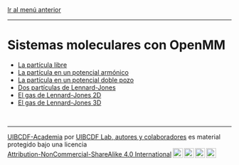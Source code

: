 <div style='text-align: left;'> <a href="../README.md#Modelado-simulacion">Ir al menú anterior</a> </div>

-----

# Sistemas moleculares con OpenMM

- [La partícula libre][unidad:particula_libre]
- [La partícula en un potencial armónico][unidad:potencial_armonico]
- [La partícula en un potencial doble pozo][unidad:doble_pozo]
- [Dos partículas de Lennard-Jones][unidad:dos_particulas_LJ]
- [El gas de Lennard-Jones 2D][unidad:LJ_2D]
- [El gas de Lennard-Jones 3D][unidad:LJ_3D]

<br>

-------
<p xmlns:cc="http://creativecommons.org/ns#" xmlns:dct="http://purl.org/dc/terms/"><a property="dct:title" rel="cc:attributionURL" href="https://github.com/uibcdf/Academia">UIBCDF-Academia</a> por <a rel="cc:attributionURL dct:creator" property="cc:attributionName" href="https://github.com/uibcdf/Academia/graphs/contributors">UIBCDF Lab, autores y colaboradores</a> es material protegido bajo una licencia <a href="http://creativecommons.org/licenses/by-nc-sa/4.0/deed.es?ref=chooser-v1" target="_blank" rel="license noopener noreferrer" style="display:inline-block;">Attribution-NonCommercial-ShareAlike 4.0 International<img style="height:22px!important;margin-left:3px;vertical-align:text-bottom;" src="https://mirrors.creativecommons.org/presskit/icons/cc.svg?ref=chooser-v1"><img style="height:22px!important;margin-left:3px;vertical-align:text-bottom;" src="https://mirrors.creativecommons.org/presskit/icons/by.svg?ref=chooser-v1"><img style="height:22px!important;margin-left:3px;vertical-align:text-bottom;" src="https://mirrors.creativecommons.org/presskit/icons/nc.svg?ref=chooser-v1"><img style="height:22px!important;margin-left:3px;vertical-align:text-bottom;" src="https://mirrors.creativecommons.org/presskit/icons/sa.svg?ref=chooser-v1"></a></p>

[unidad:particula_libre]: particula_libre/particula_libre.ipynb
[unidad:potencial_armonico]: potencial_armonico/potencial_armonico.ipynb
[unidad:doble_pozo]: doble_pozo/doble_pozo.ipynb
[unidad:dos_particulas_LJ]: dos_particulas_LJ/dos_particulas_LJ.ipynb
[unidad:LJ_2D]: LJ_2D/LJ_2D.ipynb
[unidad:LJ_3D]: LJ_3D/LJ_3D.ipynb

